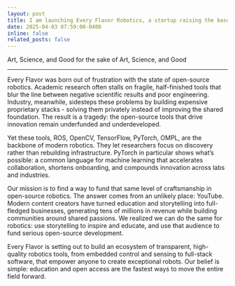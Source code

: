 ```yaml
---
layout: post
title: I am launching Every Flavor Robotics, a startup raising the baseline in open-source robotics.
date: 2025-04-03 07:59:00-0400
inline: false
related_posts: false
---
```


Art, Science, and Good for the sake of Art, Science, and Good

---

Every Flavor was born out of frustration with the state of open-source robotics. Academic research often stalls on fragile, half-finished tools that blur the line between negative scientific results and poor engineering. Industry, meanwhile, sidesteps these problems by building expensive proprietary stacks - solving them privately instead of improving the shared foundation. The result is a tragedy: the open-source tools that drive innovation remain underfunded and underdeveloped.

Yet these tools, ROS, OpenCV, TensorFlow, PyTorch, OMPL, are the backbone of modern robotics. They let researchers focus on discovery rather than rebuilding infrastructure. PyTorch in particular shows what’s possible: a common language for machine learning that accelerates collaboration, shortens onboarding, and compounds innovation across labs and industries.

Our mission is to find a way to fund that same level of craftsmanship in open-source robotics. The answer comes from an unlikely place: YouTube. Modern content creators have turned education and storytelling into full-fledged businesses, generating tens of millions in revenue while building communities around shared passions. We realized we can do the same for robotics: use storytelling to inspire and educate, and use that audience to fund serious open-source development.

Every Flavor is setting out to build an ecosystem of transparent, high-quality robotics tools, from embedded control and sensing to full-stack software, that empower anyone to create exceptional robots. Our belief is simple: education and open access are the fastest ways to move the entire field forward.